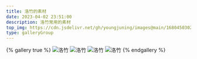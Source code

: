 ```yaml
---
title: 洛竹的素材
date: 2023-04-02 23:51:00
description: 洛竹常用的素材
top_img: https://cdn.jsdelivr.net/gh/youngjuning/images@main/1680450302136.jpeg
type: galleryGroup
---
```


{% gallery true %}
![洛竹](https://cdn.jsdelivr.net/gh/youngjuning/images@main/1680450378978.png)
![洛竹](https://cdn.jsdelivr.net/gh/youngjuning/images@main/1680450445599.png)
![洛竹](https://cdn.jsdelivr.net/gh/youngjuning/images@main/1680450294102.jpeg)
![洛竹](https://cdn.jsdelivr.net/gh/youngjuning/images@main/1680450302136.jpeg)
{% endgallery %}
